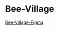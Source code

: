 # Bee-Village
[Bee-Village-Figma](https://www.figma.com/design/1SKvIz3Au7bL6cMvy8av31/bee-village?m=auto&t=qiCNdrPvRTjCHEd1-6)